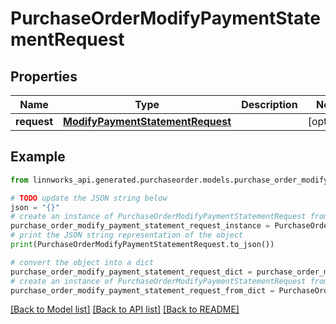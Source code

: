 # PurchaseOrderModifyPaymentStatementRequest


## Properties

Name | Type | Description | Notes
------------ | ------------- | ------------- | -------------
**request** | [**ModifyPaymentStatementRequest**](ModifyPaymentStatementRequest.md) |  | [optional] 

## Example

```python
from linnworks_api.generated.purchaseorder.models.purchase_order_modify_payment_statement_request import PurchaseOrderModifyPaymentStatementRequest

# TODO update the JSON string below
json = "{}"
# create an instance of PurchaseOrderModifyPaymentStatementRequest from a JSON string
purchase_order_modify_payment_statement_request_instance = PurchaseOrderModifyPaymentStatementRequest.from_json(json)
# print the JSON string representation of the object
print(PurchaseOrderModifyPaymentStatementRequest.to_json())

# convert the object into a dict
purchase_order_modify_payment_statement_request_dict = purchase_order_modify_payment_statement_request_instance.to_dict()
# create an instance of PurchaseOrderModifyPaymentStatementRequest from a dict
purchase_order_modify_payment_statement_request_from_dict = PurchaseOrderModifyPaymentStatementRequest.from_dict(purchase_order_modify_payment_statement_request_dict)
```
[[Back to Model list]](../README.md#documentation-for-models) [[Back to API list]](../README.md#documentation-for-api-endpoints) [[Back to README]](../README.md)


